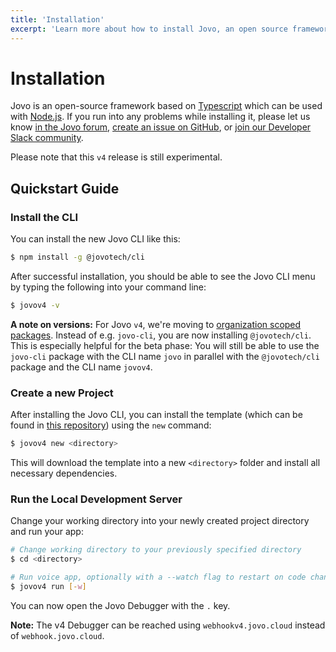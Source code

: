 ```yaml
---
title: 'Installation'
excerpt: 'Learn more about how to install Jovo, an open source framework for voice and chat apps.'
---
```


# Installation

Jovo is an open-source framework based on [Typescript](https://www.typescriptlang.org/) which can be used with [Node.js](https://nodejs.org/). If you run into any problems while installing it, please let us know [in the Jovo forum](https://community.jovo.tech/), [create an issue on GitHub](https://github.com/jovotech/jovo-framework/issues), or [join our Developer Slack community](https://www.jovo.tech/slack).

Please note that this `v4` release is still experimental.

## Quickstart Guide

### Install the CLI

You can install the new Jovo CLI like this:

```sh
$ npm install -g @jovotech/cli
```

After successful installation, you should be able to see the Jovo CLI menu by typing the following into your command line:

```sh
$ jovov4 -v
```

**A note on versions:** For Jovo `v4`, we're moving to [organization scoped packages](https://docs.npmjs.com/creating-and-publishing-an-organization-scoped-package). Instead of e.g. `jovo-cli`, you are now installing `@jovotech/cli`. This is especially helpful for the beta phase: You will still be able to use the `jovo-cli` package with the CLI name `jovo` in parallel with the `@jovotech/cli` package and the CLI name `jovov4`.

### Create a new Project

After installing the Jovo CLI, you can install the template (which can be found in [this repository](https://github.com/jovotech/jovo-v4-template)) using the `new` command:

```sh
$ jovov4 new <directory>
```

This will download the template into a new `<directory>` folder and install all necessary dependencies.

### Run the Local Development Server

Change your working directory into your newly created project directory and run your app:

```sh
# Change working directory to your previously specified directory
$ cd <directory>

# Run voice app, optionally with a --watch flag to restart on code changes.
$ jovov4 run [-w]
```

You can now open the Jovo Debugger with the `.` key.

**Note:** The v4 Debugger can be reached using `webhookv4.jovo.cloud` instead of `webhook.jovo.cloud`.
